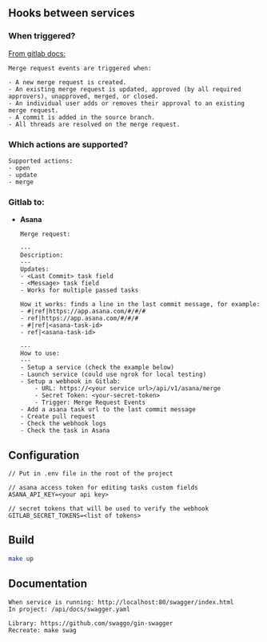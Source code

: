 ## Hooks between services

### When triggered?

[From gitlab docs:](https://docs.gitlab.com/ee/user/project/integrations/webhook_events.html#merge-request-events)

```text
Merge request events are triggered when:

- A new merge request is created.
- An existing merge request is updated, approved (by all required approvers), unapproved, merged, or closed.
- An individual user adds or removes their approval to an existing merge request.
- A commit is added in the source branch.
- All threads are resolved on the merge request.
```

### Which actions are supported?

```text
Supported actions:
- open
- update
- merge
```

### Gitlab to:

- **Asana**
    ```text
    Merge request:
  
    ---
    Description:
    ---
    Updates:
    - <Last Commit> task field
    - <Message> task field
    - Works for multiple passed tasks

    How it works: finds a line in the last commit message, for example:
    - #|ref|https://app.asana.com/#/#/#
    - ref|https://app.asana.com/#/#/#
    - #|ref|<asana-task-id>
    - ref|<asana-task-id>

    ---
    How to use:
    ---
    - Setup a service (check the example below)
    - Launch service (could use ngrok for local testing)
    - Setup a webhook in Gitlab:
        - URL: https://<your service url>/api/v1/asana/merge
        - Secret Token: <your-secret-token>
        - Trigger: Merge Request Events
    - Add a asana task url to the last commit message
    - Create pull request
    - Check the webhook logs
    - Check the task in Asana
    ```

## Configuration

```text
// Put in .env file in the root of the project

// asana access token for editing tasks custom fields
ASANA_API_KEY=<your api key>

// secret tokens that will be used to verify the webhook
GITLAB_SECRET_TOKENS=<list of tokens> 
```

## Build

```bash
make up
```

## Documentation

```text
When service is running: http://localhost:80/swagger/index.html
In project: /api/docs/swagger.yaml

Library: https://github.com/swaggo/gin-swagger
Recreate: make swag
```
